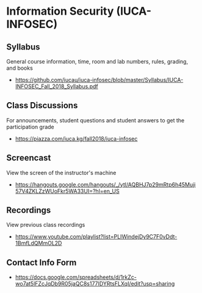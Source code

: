 # Information Security (IUCA-INFOSEC)

## Syllabus

General course information, time, room and lab numbers, rules, grading, and
books

* <https://github.com/iucau/iuca-infosec/blob/master/Syllabus/IUCA-INFOSEC_Fall_2018_Syllabus.pdf>

## Class Discussions

For announcements, student questions and student answers to get the
participation grade

* <https://piazza.com/iuca.kg/fall2018/iuca-infosec>

## Screencast

View the screen of the instructor's machine

* <https://hangouts.google.com/hangouts/_/ytl/AQBHJ7p29mRtp6h45Muji57V4ZKLZzWUoFkr5WA33UI=?hl=en_US>

## Recordings

View previous class recordings

* <https://www.youtube.com/playlist?list=PLIWindejDy9C7F0vDdt-1BmfLdQMmOL2D>

## Contact Info Form

* <https://docs.google.com/spreadsheets/d/1rkZc-wo7at5lFZcJqDb9R05jaQC8s177IDYRtsFLXqI/edit?usp=sharing>
